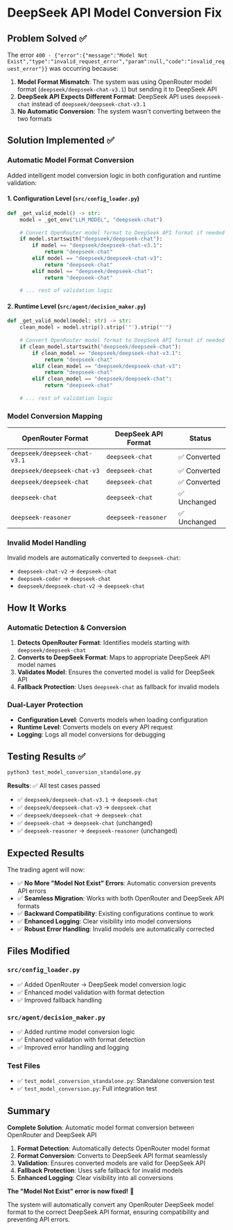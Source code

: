 # DeepSeek API Model Conversion Fix

## Problem Solved ✅

The error `400 - {"error":{"message":"Model Not Exist","type":"invalid_request_error","param":null,"code":"invalid_request_error"}}` was occurring because:

1. **Model Format Mismatch**: The system was using OpenRouter model format (`deepseek/deepseek-chat-v3.1`) but sending it to DeepSeek API
2. **DeepSeek API Expects Different Format**: DeepSeek API uses `deepseek-chat` instead of `deepseek/deepseek-chat-v3.1`
3. **No Automatic Conversion**: The system wasn't converting between the two formats

## Solution Implemented ✅

### **Automatic Model Format Conversion**

Added intelligent model conversion logic in both configuration and runtime validation:

#### **1. Configuration Level (`src/config_loader.py`)**
```python
def _get_valid_model() -> str:
    model = _get_env("LLM_MODEL", "deepseek-chat")
    
    # Convert OpenRouter model format to DeepSeek API format if needed
    if model.startswith("deepseek/deepseek-chat"):
        if model == "deepseek/deepseek-chat-v3.1":
            return "deepseek-chat"
        elif model == "deepseek/deepseek-chat-v3":
            return "deepseek-chat"
        elif model == "deepseek/deepseek-chat":
            return "deepseek-chat"
    
    # ... rest of validation logic
```

#### **2. Runtime Level (`src/agent/decision_maker.py`)**
```python
def _get_valid_model(model: str) -> str:
    clean_model = model.strip().strip('"').strip("'")
    
    # Convert OpenRouter model format to DeepSeek API format if needed
    if clean_model.startswith("deepseek/deepseek-chat"):
        if clean_model == "deepseek/deepseek-chat-v3.1":
            return "deepseek-chat"
        elif clean_model == "deepseek/deepseek-chat-v3":
            return "deepseek-chat"
        elif clean_model == "deepseek/deepseek-chat":
            return "deepseek-chat"
    
    # ... rest of validation logic
```

### **Model Conversion Mapping**

| OpenRouter Format | DeepSeek API Format | Status |
|------------------|-------------------|---------|
| `deepseek/deepseek-chat-v3.1` | `deepseek-chat` | ✅ Converted |
| `deepseek/deepseek-chat-v3` | `deepseek-chat` | ✅ Converted |
| `deepseek/deepseek-chat` | `deepseek-chat` | ✅ Converted |
| `deepseek-chat` | `deepseek-chat` | ✅ Unchanged |
| `deepseek-reasoner` | `deepseek-reasoner` | ✅ Unchanged |

### **Invalid Model Handling**

Invalid models are automatically converted to `deepseek-chat`:
- `deepseek-chat-v2` → `deepseek-chat`
- `deepseek-coder` → `deepseek-chat`
- `deepseek/deepseek-chat-v2` → `deepseek-chat`

## How It Works

### **Automatic Detection & Conversion**
1. **Detects OpenRouter Format**: Identifies models starting with `deepseek/deepseek-chat`
2. **Converts to DeepSeek Format**: Maps to appropriate DeepSeek API model names
3. **Validates Model**: Ensures the converted model is valid for DeepSeek API
4. **Fallback Protection**: Uses `deepseek-chat` as fallback for invalid models

### **Dual-Layer Protection**
- **Configuration Level**: Converts models when loading configuration
- **Runtime Level**: Converts models on every API request
- **Logging**: Logs all model conversions for debugging

## Testing Results ✅

```bash
python3 test_model_conversion_standalone.py
```

**Results**: ✅ All test cases passed
- ✅ `deepseek/deepseek-chat-v3.1` → `deepseek-chat`
- ✅ `deepseek/deepseek-chat-v3` → `deepseek-chat`
- ✅ `deepseek/deepseek-chat` → `deepseek-chat`
- ✅ `deepseek-chat` → `deepseek-chat` (unchanged)
- ✅ `deepseek-reasoner` → `deepseek-reasoner` (unchanged)

## Expected Results

The trading agent will now:

- ✅ **No More "Model Not Exist" Errors**: Automatic conversion prevents API errors
- ✅ **Seamless Migration**: Works with both OpenRouter and DeepSeek API formats
- ✅ **Backward Compatibility**: Existing configurations continue to work
- ✅ **Enhanced Logging**: Clear visibility into model conversions
- ✅ **Robust Error Handling**: Invalid models are automatically corrected

## Files Modified

### **`src/config_loader.py`**
- ✅ Added OpenRouter → DeepSeek model conversion logic
- ✅ Enhanced model validation with format detection
- ✅ Improved fallback handling

### **`src/agent/decision_maker.py`**
- ✅ Added runtime model conversion logic
- ✅ Enhanced validation with format detection
- ✅ Improved error handling and logging

### **Test Files**
- ✅ `test_model_conversion_standalone.py`: Standalone conversion test
- ✅ `test_model_conversion.py`: Full integration test

## Summary

**Complete Solution**: Automatic model format conversion between OpenRouter and DeepSeek API

1. **Format Detection**: Automatically detects OpenRouter model format
2. **Format Conversion**: Converts to DeepSeek API format seamlessly
3. **Validation**: Ensures converted models are valid for DeepSeek API
4. **Fallback Protection**: Uses safe fallback for invalid models
5. **Enhanced Logging**: Clear visibility into all conversions

**The "Model Not Exist" error is now fixed!** 🎉

The system will automatically convert any OpenRouter DeepSeek model format to the correct DeepSeek API format, ensuring compatibility and preventing API errors.
